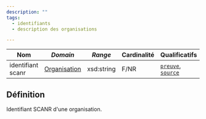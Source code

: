 ```yaml
---
description: ""
tags:
  - identifiants
  - description des organisations

---
```


| **Nom**           | ***Domain***                                            | ***Range*** | **Cardinalité** | **Qualificatifs**                            |
| ----------------- | ------------------------------------------------------- | ----------- | --------------- | -------------------------------------------- |
| identifiant scanr | [Organisation](../Classes/Organisation/Organisation.md) | xsd:string  | F/NR            | [`preuve`](preuve.md), [`source`](source.md) |

## Définition

Identifiant SCANR d'une organisation.